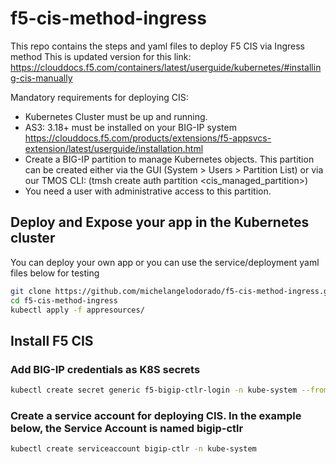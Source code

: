 # f5-cis-method-ingress

This repo contains the steps and yaml files to deploy F5 CIS via Ingress method
This is updated version for this link: https://clouddocs.f5.com/containers/latest/userguide/kubernetes/#installing-cis-manually

Mandatory requirements for deploying CIS:

- Kubernetes Cluster must be up and running.
- AS3: 3.18+ must be installed on your BIG-IP system https://clouddocs.f5.com/products/extensions/f5-appsvcs-extension/latest/userguide/installation.html
- Create a BIG-IP partition to manage Kubernetes objects. This partition can be created either via the GUI (System > Users > Partition List) or via our TMOS CLI: (tmsh create auth partition <cis_managed_partition>)
- You need a user with administrative access to this partition.

## Deploy and Expose your app in the Kubernetes cluster

You can deploy your own app or you can use the service/deployment yaml files below for testing

```bash
git clone https://github.com/michelangelodorado/f5-cis-method-ingress.git
cd f5-cis-method-ingress
kubectl apply -f appresources/
```

## Install F5 CIS

### Add BIG-IP credentials as K8S secrets
```bash
kubectl create secret generic f5-bigip-ctlr-login -n kube-system --from-literal=username=admin --from-literal=password=<password>
```
### Create a service account for deploying CIS. In the example below, the Service Account is named bigip-ctlr
```bash
kubectl create serviceaccount bigip-ctlr -n kube-system
```
